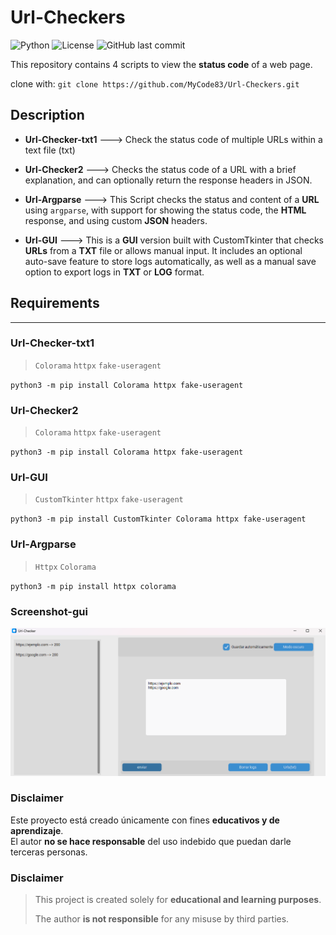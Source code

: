 # Url-Checkers
![Python](https://img.shields.io/badge/Python-3.x-blue)
![License](https://img.shields.io/badge/License-MIT-green)
![GitHub last commit](https://img.shields.io/github/last-commit/MyCode83/url-checker)

This repository contains 4 scripts to view the **status code** of a web page.

clone with:
`git clone https://github.com/MyCode83/Url-Checkers.git`

## Description
- **Url-Checker-txt1** ---> Check the status code of multiple URLs within a text file (txt)

- **Url-Checker2** --->  Checks the status code of a URL with a brief explanation, and can optionally return the response headers in JSON.

- **Url-Argparse** --->  This Script checks the status and content of a **URL** using `argparse`, with support for showing the status code, the **HTML** response, and using custom **JSON** headers.

- **Url-GUI**  --->  This is a **GUI** version built with CustomTkinter that checks **URLs** from a **TXT** file or allows manual input. It includes an optional auto-save feature to store logs automatically, as well as a manual save    
                     option to export logs in **TXT** or **LOG** format.
## Requirements
---
### Url-Checker-txt1
> `Colorama`
> `httpx`
> `fake-useragent`


`python3 -m pip install Colorama httpx fake-useragent`
### Url-Checker2
> `Colorama`
> `httpx`
> `fake-useragent`


`python3 -m pip install Colorama httpx fake-useragent`
### Url-GUI
> `CustomTkinter`
> `httpx`
> `fake-useragent`


`python3 -m pip install CustomTkinter Colorama httpx fake-useragent`
### Url-Argparse
> `Httpx`
> `Colorama`


`python3 -m pip install httpx colorama`


### Screenshot-gui
![GUI Screenshot](docs/ScreenshotGUI.png)


### Disclaimer
Este proyecto está creado únicamente con fines **educativos y de aprendizaje**.  
El autor **no se hace responsable** del uso indebido que puedan darle terceras personas.


### Disclaimer

> This project is created solely for **educational and learning purposes**.
> 
> The author **is not responsible** for any misuse by third parties.
